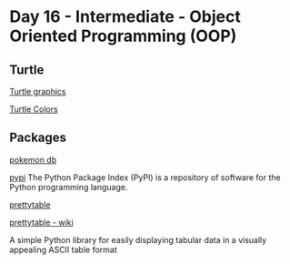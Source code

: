 # Day 16 - Intermediate - Object Oriented Programming (OOP)

## Turtle

[Turtle graphics](https://docs.python.org/3/library/turtle.html)

[Turtle Colors](https://cs111.wellesley.edu/labs/lab01/colors)

## Packages

[pokemon db](https://pokemondb.net/pokedex/game/x-y)

[pypi](https://pypi.org/)
The Python Package Index (PyPI) is a repository of software for the Python programming language.

[prettytable](https://pypi.org/project/prettytable/)

[prettytable - wiki](https://code.google.com/archive/p/prettytable/wikis/Tutorial.wiki)

A simple Python library for easily displaying tabular data in a visually appealing ASCII table format